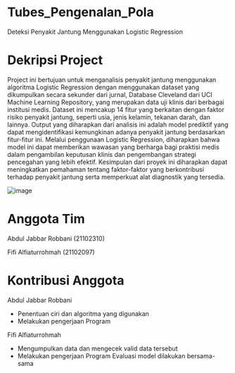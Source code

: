 # Tubes_Pengenalan_Pola
Deteksi Penyakit Jantung Menggunakan Logistic Regression

# Dekripsi Project
Project ini bertujuan untuk menganalisis penyakit jantung menggunakan algoritma Logistic Regression dengan menggunakan dataset yang dikumpulkan secara sekunder dari jurnal, Database Cleveland dari UCI Machine Learning Repository, yang merupakan data uji klinis dari berbagai institusi medis. Dataset ini mencakup 14 fitur yang berkaitan dengan faktor risiko penyakit jantung, seperti usia, jenis kelamin, tekanan darah, dan lainnya. Output yang diharapkan dari analisis ini adalah model prediktif yang dapat mengidentifikasi kemungkinan adanya penyakit jantung berdasarkan fitur-fitur ini. Melalui penggunaan Logistic Regression, diharapkan bahwa model ini dapat memberikan wawasan yang berharga bagi praktisi medis dalam pengambilan keputusan klinis dan pengembangan strategi pencegahan yang lebih efektif. Kesimpulan dari proyek ini diharapkan dapat meningkatkan pemahaman tentang faktor-faktor yang berkontribusi terhadap penyakit jantung serta memperkuat alat diagnostik yang tersedia.

![image](https://github.com/bluevita/Tubes_Pengenalan_Pola/assets/99781596/200d29a8-5488-481e-a154-2698db4e7743)

# Anggota Tim
Abdul Jabbar Robbani (21102310)

Fifi Alfiaturrohmah (21102097)

# Kontribusi Anggota
Abdul Jabbar Robbani
- Penentuan ciri dan algoritma yang digunakan
- Melakukan pengerjaan Program

Fifi Alfiaturrohmah
- Mengumpulkan data dan mengecek valid data tersebut
- Melakukan pengerjaan Program
Evaluasi model dilakukan bersama-sama
